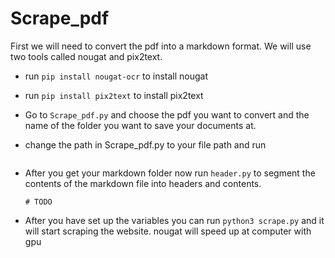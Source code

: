 # Scrape_pdf  
First we will need to convert the pdf into a markdown format. We will use two tools called nougat and pix2text.
- run `pip install nougat-ocr` to install nougat
- run `pip install pix2text` to install pix2text
- Go to `Scrape_pdf.py` and choose the pdf you want to convert and the name of the folder you want to save your documents at.
- change the path in Scrape_pdf.py to your file path and run  

  ```
- After you get your markdown folder now run `header.py` to segment the contents of the markdown file into headers and contents.
  ```
  # TODO
  ```
- After you have set up the variables you can run `python3 scrape.py` and it will start scraping the website.
nougat will speed up at computer with gpu